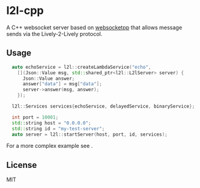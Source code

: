 # l2l-cpp

A C++ websocket server based on
[websocketpp](https://github.com/zaphoyd/websocketpp) that allows message sends
via the Lively-2-Lively protocol.

## Usage


```c++
  auto echoService = l2l::createLambdaService("echo",
    [](Json::Value msg, std::shared_ptr<l2l::L2lServer> server) {
      Json::Value answer;
      answer["data"] = msg["data"];
      server->answer(msg, answer);
    });

  l2l::Services services{echoService, delayedService, binaryService};

  int port = 10001;
  std::string host = "0.0.0.0";
  std::string id = "my-test-server";
  auto server = l2l::startServer(host, port, id, services);
```

For a more complex example see [](examples/command-line.cpp).

## License

MIT